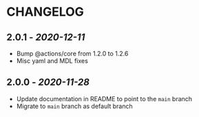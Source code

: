 # CHANGELOG

## 2.0.1 - *2020-12-11*

- Bump @actions/core from 1.2.0 to 1.2.6
- Misc yaml and MDL fixes

## 2.0.0 - *2020-11-28*

- Update documentation in README to point to the `main` branch
- Migrate to `main` branch as default branch
